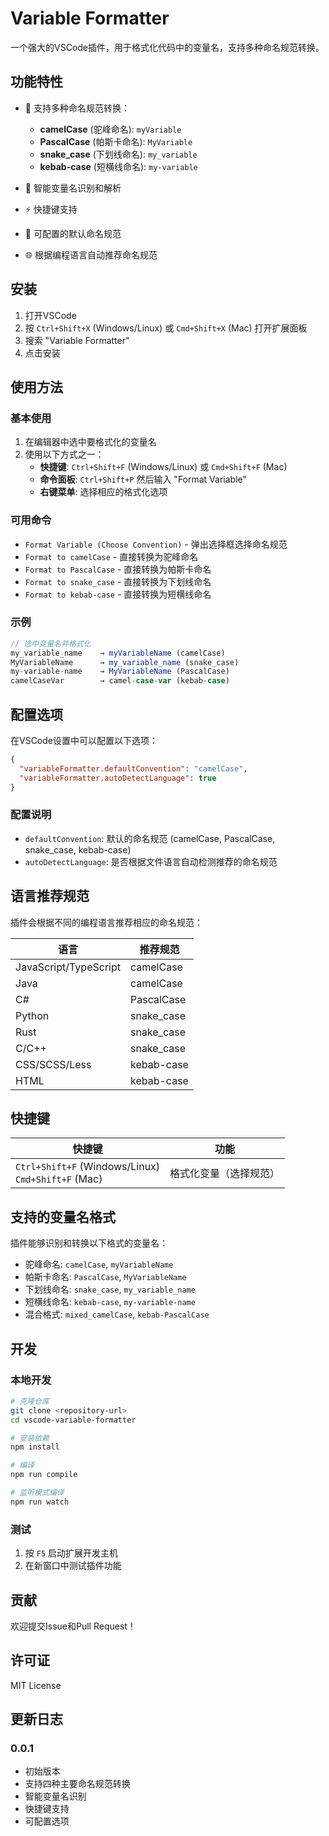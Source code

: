 # Variable Formatter

一个强大的VSCode插件，用于格式化代码中的变量名，支持多种命名规范转换。

## 功能特性

- 🔄 支持多种命名规范转换：
  - **camelCase** (驼峰命名): `myVariable`
  - **PascalCase** (帕斯卡命名): `MyVariable`
  - **snake_case** (下划线命名): `my_variable`
  - **kebab-case** (短横线命名): `my-variable`

- 🎯 智能变量名识别和解析
- ⚡ 快捷键支持
- 🔧 可配置的默认命名规范
- 🌐 根据编程语言自动推荐命名规范

## 安装

1. 打开VSCode
2. 按 `Ctrl+Shift+X` (Windows/Linux) 或 `Cmd+Shift+X` (Mac) 打开扩展面板
3. 搜索 "Variable Formatter"
4. 点击安装

## 使用方法

### 基本使用

1. 在编辑器中选中要格式化的变量名
2. 使用以下方式之一：
   - **快捷键**: `Ctrl+Shift+F` (Windows/Linux) 或 `Cmd+Shift+F` (Mac)
   - **命令面板**: `Ctrl+Shift+P` 然后输入 "Format Variable"
   - **右键菜单**: 选择相应的格式化选项

### 可用命令

- `Format Variable (Choose Convention)` - 弹出选择框选择命名规范
- `Format to camelCase` - 直接转换为驼峰命名
- `Format to PascalCase` - 直接转换为帕斯卡命名
- `Format to snake_case` - 直接转换为下划线命名
- `Format to kebab-case` - 直接转换为短横线命名

### 示例

```javascript
// 选中变量名并格式化
my_variable_name    → myVariableName (camelCase)
MyVariableName      → my_variable_name (snake_case)
my-variable-name    → MyVariableName (PascalCase)
camelCaseVar        → camel-case-var (kebab-case)
```

## 配置选项

在VSCode设置中可以配置以下选项：

```json
{
  "variableFormatter.defaultConvention": "camelCase",
  "variableFormatter.autoDetectLanguage": true
}
```

### 配置说明

- `defaultConvention`: 默认的命名规范 (camelCase, PascalCase, snake_case, kebab-case)
- `autoDetectLanguage`: 是否根据文件语言自动检测推荐的命名规范

## 语言推荐规范

插件会根据不同的编程语言推荐相应的命名规范：

| 语言 | 推荐规范 |
|------|----------|
| JavaScript/TypeScript | camelCase |
| Java | camelCase |
| C# | PascalCase |
| Python | snake_case |
| Rust | snake_case |
| C/C++ | snake_case |
| CSS/SCSS/Less | kebab-case |
| HTML | kebab-case |

## 快捷键

| 快捷键 | 功能 |
|--------|------|
| `Ctrl+Shift+F` (Windows/Linux)<br>`Cmd+Shift+F` (Mac) | 格式化变量（选择规范） |

## 支持的变量名格式

插件能够识别和转换以下格式的变量名：

- 驼峰命名: `camelCase`, `myVariableName`
- 帕斯卡命名: `PascalCase`, `MyVariableName`
- 下划线命名: `snake_case`, `my_variable_name`
- 短横线命名: `kebab-case`, `my-variable-name`
- 混合格式: `mixed_camelCase`, `kebab-PascalCase`

## 开发

### 本地开发

```bash
# 克隆仓库
git clone <repository-url>
cd vscode-variable-formatter

# 安装依赖
npm install

# 编译
npm run compile

# 监听模式编译
npm run watch
```

### 测试

1. 按 `F5` 启动扩展开发主机
2. 在新窗口中测试插件功能

## 贡献

欢迎提交Issue和Pull Request！

## 许可证

MIT License

## 更新日志

### 0.0.1

- 初始版本
- 支持四种主要命名规范转换
- 智能变量名识别
- 快捷键支持
- 可配置选项